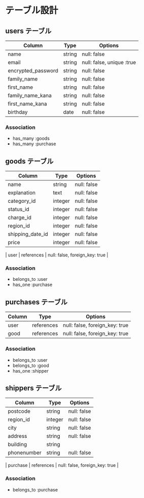 # テーブル設計

## users テーブル

| Column             | Type   | Options                   |
| ------------------ | ------ | ------------------------- |
| name               | string | null: false               |
| email              | string | null: false, unique :true |
| encrypted_password | string | null: false               |
| family_name        | string | null: false               |
| first_name         | string | null: false               |
| family_name_kana   | string | null: false               |
| first_name_kana    | string | null: false               |
| birthday           | date   | null: false               |

### Association

- has_many :goods
- has_many :purchase

## goods テーブル

| Column           | Type       | Options                        |
| ---------------- | ---------- | ------------------------------ |
| name             | string     | null: false                    |
| explanation      | text       | null: false                    |
| category_id      | integer    | null: false                    |
| status_id        | integer    | null: false                    |
| charge_id        | integer    | null: false                    |
| region_id        | integer    | null: false                    |
| shipping_date_id | integer    | null: false                    |
| price            | integer    | null: false                    |

| user             | references | null: false, foreign_key: true |

### Association

- belongs_to :user
- has_one  :purchase

## purchases テーブル

| Column      | Type       | Options                        |
| ----------- | ---------- | ------------------------------ |
| user        | references | null: false, foreign_key: true |
| good        | references | null: false, foreign_key: true |

### Association

- belongs_to :user
- belongs_to :good
- has_one    :shipper

## shippers テーブル

| Column        | Type       | Options                        |
| ------------- | ---------- | ------------------------------ |
| postcode      | string     | null: false                    |
| region_id     | integer    | null: false                    |
| city          | string     | null: false                    |
| address       | string     | null: false                    |
| building      | string     |                                |
| phonenumber   | string     | null: false                    |

| purchase      | references | null: false, foreign_key: true |

### Association

- belongs_to :purchase